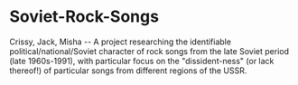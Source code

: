 # Soviet-Rock-Songs
Crissy, Jack, Misha --
A project researching the identifiable political/national/Soviet character of rock songs from the late Soviet period (late 1960s-1991), with particular focus on the "dissident-ness" (or lack thereof!) of particular songs from different regions of the USSR.

